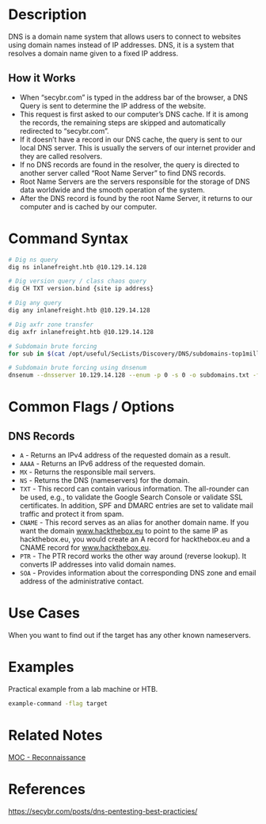 ---
---

# Description

DNS is a domain name system that allows users to connect to websites using domain names instead of IP addresses. DNS, it is a system that resolves a domain name given to a fixed IP address.

## How it Works

- When “secybr.com” is typed in the address bar of the browser, a DNS Query is sent to determine the IP address of the website.
- This request is first asked to our computer’s DNS cache. If it is among the records, the remaining steps are skipped and automatically redirected to “secybr.com”.
- If it doesn’t have a record in our DNS cache, the query is sent to our local DNS server. This is usually the servers of our internet provider and they are called resolvers.
- If no DNS records are found in the resolver, the query is directed to another server called “Root Name Server” to find DNS records.
- Root Name Servers are the servers responsible for the storage of DNS data worldwide and the smooth operation of the system.
- After the DNS record is found by the root Name Server, it returns to our computer and is cached by our computer.

# Command Syntax

```bash
# Dig ns query
dig ns inlanefreight.htb @10.129.14.128

# Dig version query / class chaos query
dig CH TXT version.bind {site ip address}

# Dig any query
dig any inlanefreight.htb @10.129.14.128

# Dig axfr zone transfer
dig axfr inlanefreight.htb @10.129.14.128

# Subdomain brute forcing
for sub in $(cat /opt/useful/SecLists/Discovery/DNS/subdomains-top1million-110000.txt);do dig $sub.inlanefreight.htb @10.129.14.128 | grep -v ';\|SOA' | sed -r '/^\s*$/d' | grep $sub | tee -a subdomains.txt;done

# Subdomain brute forcing using dnsenum
dnsenum --dnsserver 10.129.14.128 --enum -p 0 -s 0 -o subdomains.txt -f /opt/useful/SecLists/Discovery/DNS/subdomains-top1million-110000.txt inlanefreight.htb
```

# Common Flags / Options

## DNS Records

- `A` - Returns an IPv4 address of the requested domain as a result.
- `AAAA` - Returns an IPv6 address of the requested domain.
- `MX` - Returns the responsible mail servers.
- `NS` - Returns the DNS (nameservers) for the domain.
- `TXT` - This record can contain various information. The all-rounder can be used, e.g., to validate the Google Search Console or validate SSL certificates. In addition, SPF and DMARC entries are set to validate mail traffic and protect it from spam.
- `CNAME` - This record serves as an alias for another domain name. If you want the domain www.hackthebox.eu to point to the same IP as hackthebox.eu, you would create an A record for hackthebox.eu and a CNAME record for www.hackthebox.eu.
- `PTR` - The PTR record works the other way around (reverse lookup). It converts IP addresses into valid domain names.
- `SOA` - Provides information about the corresponding DNS zone and email address of the administrative contact.

# Use Cases

When you want to find out if the target has any other known nameservers.

# Examples

Practical example from a lab machine or HTB.

```sh
example-command -flag target
```

# Related Notes

[MOC - Reconnaissance](../0%20-%20MOCs/MOC%20-%20Reconnaissance.md)

# References

https://secybr.com/posts/dns-pentesting-best-practicies/